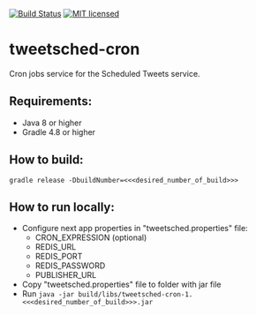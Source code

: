 [![Build Status](https://travis-ci.org/Tweetsched/tweetsched-cron.svg?branch=master)](https://travis-ci.org/Tweetsched/tweetsched-cron)
[![MIT licensed](https://img.shields.io/badge/license-MIT-blue.svg)](./LICENSE)

# tweetsched-cron

Cron jobs service for the Scheduled Tweets service.

## Requirements:
- Java 8 or higher
- Gradle 4.8 or higher

## How to build:
`gradle release -DbuildNumber=<<<desired_number_of_build>>>`

## How to run locally:
- Configure next app properties in "tweetsched.properties" file:
  - CRON_EXPRESSION (optional)
  - REDIS_URL
  - REDIS_PORT
  - REDIS_PASSWORD
  - PUBLISHER_URL
- Copy "tweetsched.properties" file to folder with jar file
- Run `java -jar build/libs/tweetsched-cron-1.<<<desired_number_of_build>>>.jar`
